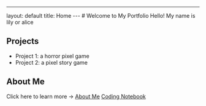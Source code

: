 ---
layout: default
title: Home
--- # Welcome to My Portfolio Hello! My name is lily or alice
## Projects
- Project 1: a horror pixel game
- Project 2: a pixel story game
## About Me
Click here to learn more → [About Me](about.md)
[Coding Notebook](notebook.md) 

